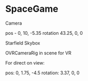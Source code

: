 # SpaceGame



Camera

pos - 0, 10, -5.35
rotation 43.25, 0, 0


Starfield Skybox

OVRCameraRig in scene for VR




For direct on view:

pos: 0, 1.75, -4.5
rotation: 3.37, 0, 0

